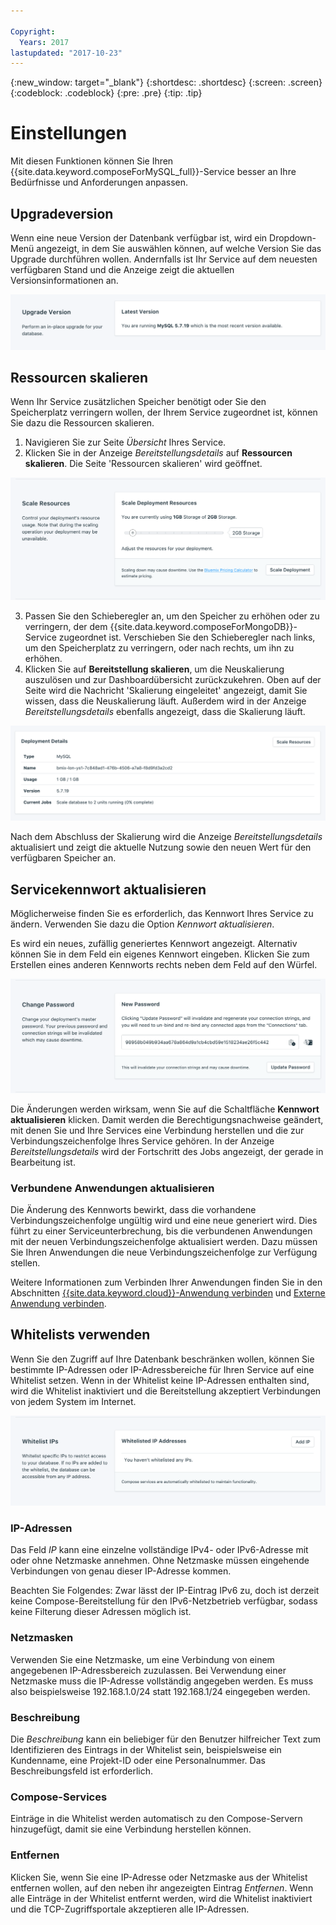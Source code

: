 ```yaml
---

Copyright:
  Years: 2017
lastupdated: "2017-10-23"
---
```


{:new_window: target="_blank"}
{:shortdesc: .shortdesc}
{:screen: .screen}
{:codeblock: .codeblock}
{:pre: .pre}
{:tip: .tip}

# Einstellungen

Mit diesen Funktionen können Sie Ihren {{site.data.keyword.composeForMySQL_full}}-Service besser an Ihre Bedürfnisse und Anforderungen anpassen.


## Upgradeversion

Wenn eine neue Version der Datenbank verfügbar ist, wird ein Dropdown-Menü angezeigt, in dem Sie auswählen können, auf welche Version Sie das Upgrade durchführen wollen. Andernfalls ist Ihr Service auf dem neuesten verfügbaren Stand und die Anzeige zeigt die aktuellen Versionsinformationen an.

![Versionsanzeige](./images/mysql-version-show.png "Versionsanzeige")


## Ressourcen skalieren

Wenn Ihr Service zusätzlichen Speicher benötigt oder Sie den Speicherplatz verringern wollen, der Ihrem Service zugeordnet ist, können Sie dazu die Ressourcen skalieren.

1. Navigieren Sie zur Seite _Übersicht_ Ihres Service.
2. Klicken Sie in der Anzeige _Bereitstellungsdetails_ auf **Ressourcen skalieren**. Die Seite 'Ressourcen skalieren' wird geöffnet.

  ![Seite 'Ressourcen skalieren'](./images/mysql-scale-show.png "Seite 'Ressourcen skalieren'")

3. Passen Sie den Schieberegler an, um den Speicher zu erhöhen oder zu verringern, der dem {{site.data.keyword.composeForMongoDB}}-Service zugeordnet ist. Verschieben Sie den Schieberegler nach links, um den Speicherplatz zu verringern, oder nach rechts, um ihn zu erhöhen.
4. Klicken Sie auf **Bereitstellung skalieren**, um die Neuskalierung auszulösen und zur Dashboardübersicht zurückzukehren. Oben auf der Seite wird die Nachricht 'Skalierung eingeleitet' angezeigt, damit Sie wissen, dass die Neuskalierung läuft. Außerdem wird in der Anzeige _Bereitstellungsdetails_ ebenfalls angezeigt, dass die Skalierung läuft.

  ![Skalierung läuft](./images/scaling-in-progress.png "Anzeige 'Bereitstellungsdetails' mit laufender Datenbankskalierung")
  
  Nach dem Abschluss der Skalierung wird die Anzeige _Bereitstellungsdetails_ aktualisiert und zeigt die aktuelle Nutzung sowie den neuen Wert für den verfügbaren Speicher an.


## Servicekennwort aktualisieren

Möglicherweise finden Sie es erforderlich, das Kennwort Ihres Service zu ändern. Verwenden Sie dazu die Option _Kennwort aktualisieren_. 

Es wird ein neues, zufällig generiertes Kennwort angezeigt. Alternativ können Sie in dem Feld ein eigenes Kennwort eingeben. Klicken Sie zum Erstellen eines anderen Kennworts rechts neben dem Feld auf den Würfel. 
  
![Kennwort für etcd aktualisieren](./images/mysql-update-password.png "Automatischer Kennwortgenerator")

Die Änderungen werden wirksam, wenn Sie auf die Schaltfläche **Kennwort aktualisieren** klicken. Damit werden die Berechtigungsnachweise geändert, mit denen Sie und Ihre Services eine Verbindung herstellen und die zur Verbindungszeichenfolge Ihres Service gehören. In der Anzeige _Bereitstellungsdetails_ wird der Fortschritt des Jobs angezeigt, der gerade in Bearbeitung ist.

### Verbundene Anwendungen aktualisieren
Die Änderung des Kennworts bewirkt, dass die vorhandene Verbindungszeichenfolge ungültig wird und eine neue generiert wird. Dies führt zu einer Serviceunterbrechung, bis die verbundenen Anwendungen mit der neuen Verbindungszeichenfolge aktualisiert werden. Dazu müssen Sie Ihren Anwendungen die neue Verbindungszeichenfolge zur Verfügung stellen.

Weitere Informationen zum Verbinden Ihrer Anwendungen finden Sie in den Abschnitten [{{site.data.keyword.cloud}}-Anwendung verbinden](./connecting-bluemix-app.html) und [Externe Anwendung verbinden](./connecting-external.html).


## Whitelists verwenden

Wenn Sie den Zugriff auf Ihre Datenbank beschränken wollen, können Sie bestimmte IP-Adressen oder IP-Adressbereiche für Ihren Service auf eine Whitelist setzen. Wenn in der Whitelist keine IP-Adressen enthalten sind, wird die Whitelist inaktiviert und die Bereitstellung akzeptiert Verbindungen von jedem System im Internet.

![IP-Adressen auf Whitelist setzen](./images/mysql-whitelist-show.png "Felder der Whitelist.")

### IP-Adressen
Das Feld *IP* kann eine einzelne vollständige IPv4- oder IPv6-Adresse mit oder ohne Netzmaske annehmen. Ohne Netzmaske müssen eingehende Verbindungen von genau dieser IP-Adresse kommen. 

Beachten Sie Folgendes: Zwar lässt der IP-Eintrag IPv6 zu, doch ist derzeit keine Compose-Bereitstellung für den IPv6-Netzbetrieb verfügbar, sodass keine Filterung dieser Adressen möglich ist.


### Netzmasken
Verwenden Sie eine Netzmaske, um eine Verbindung von einem angegebenen IP-Adressbereich zuzulassen. Bei Verwendung einer Netzmaske muss die IP-Adresse vollständig angegeben werden. Es muss also beispielsweise 192.168.1.0/24 statt 192.168.1/24 eingegeben werden.

### Beschreibung
Die *Beschreibung* kann ein beliebiger für den Benutzer hilfreicher Text zum Identifizieren des Eintrags in der Whitelist sein, beispielsweise ein Kundenname, eine Projekt-ID oder eine Personalnummer. Das Beschreibungsfeld ist erforderlich.

### Compose-Services
Einträge in die Whitelist werden automatisch zu den Compose-Servern hinzugefügt, damit sie eine Verbindung herstellen können.

### Entfernen
Klicken Sie, wenn Sie eine IP-Adresse oder Netzmaske aus der Whitelist entfernen wollen, auf den neben ihr angezeigten Eintrag *Entfernen*. Wenn alle Einträge in der Whitelist entfernt werden, wird die Whitelist inaktiviert und die TCP-Zugriffsportale akzeptieren alle IP-Adressen.
